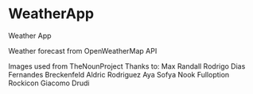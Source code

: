 # WeatherApp
Weather App

Weather forecast from OpenWeatherMap API


Images used from TheNounProject
Thanks to: 
Max Randall
Rodrigo Dias Fernandes Breckenfeld
Aldric Rodriguez
Aya Sofya
Nook Fulloption
Rockicon
Giacomo Drudi
